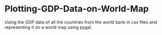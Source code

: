 # Plotting-GDP-Data-on-World-Map
Using the GDP data of all the countries from the world bank in csv files and representing it on a world map using pygal.
